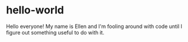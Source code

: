 # hello-world
Hello everyone! My name is Ellen and I'm fooling around with code until I figure out something useful to do with it.

